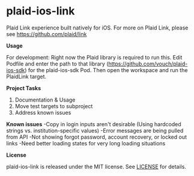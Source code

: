# plaid-ios-link
Plaid Link experience built natively for iOS. For more on Plaid Link, please see https://github.com/plaid/link

**Usage**

For development:
Right now the Plaid library is required to run this. Edit Podfile and enter the path to that library (https://github.com/vouch/plaid-ios-sdk) for the plaid-ios-sdk Pod. Then open the workspace and run the PlaidLink target.

**Project Tasks**
1. Documentation & Usage
2. Move test targets to subproject
3. Address known issues

**Known issues**
-Copy in login inputs aren't desirable (Using hardcoded strings vs. institution-specific values)
-Error messages are being pulled from API
-Not showing forgot password, account recovery, or locked out links
-Need better loading states for very long loading situations

**License**

plaid-ios-link is released under the MIT license. See [LICENSE](https://github.com/vouch/plaid-ios-link/blob/master/LICENSE) for details.
